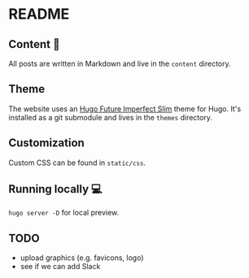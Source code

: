 # README

## Content :memo:

All posts are written in Markdown and live in the `content` directory.

## Theme

The website uses an [Hugo Future Imperfect Slim](https://github.com/pacollins/hugo-future-imperfect-slim) theme for Hugo. It's installed as a git submodule and lives in the `themes` directory.

## Customization

Custom CSS can be found in `static/css`.

## Running locally :computer:

`hugo server -D` for local preview.

## TODO

- upload graphics (e.g. favicons, logo)
- see if we can add Slack
